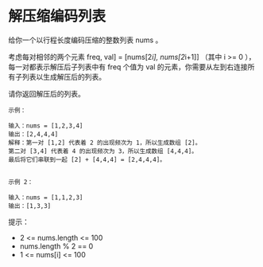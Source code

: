# 解压缩编码列表

给你一个以行程长度编码压缩的整数列表 nums 。

考虑每对相邻的两个元素 freq, val] = [nums[2*i], nums[2*i+1]] （其中 i >= 0 ），每一对都表示解压后子列表中有 freq 个值为 val 的元素，你需要从左到右连接所有子列表以生成解压后的列表。

请你返回解压后的列表。

```
示例：

输入：nums = [1,2,3,4]
输出：[2,4,4,4]
解释：第一对 [1,2] 代表着 2 的出现频次为 1，所以生成数组 [2]。
第二对 [3,4] 代表着 4 的出现频次为 3，所以生成数组 [4,4,4]。
最后将它们串联到一起 [2] + [4,4,4] = [2,4,4,4]。


示例 2：

输入：nums = [1,1,2,3]
输出：[1,3,3]
```

提示：

- 2 <= nums.length <= 100
- nums.length % 2 == 0
- 1 <= nums[i] <= 100